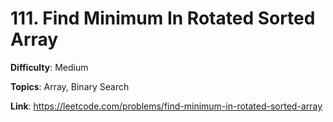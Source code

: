 # 111. Find Minimum In Rotated Sorted Array

**Difficulty**: Medium

**Topics**: Array, Binary Search

**Link**: https://leetcode.com/problems/find-minimum-in-rotated-sorted-array
